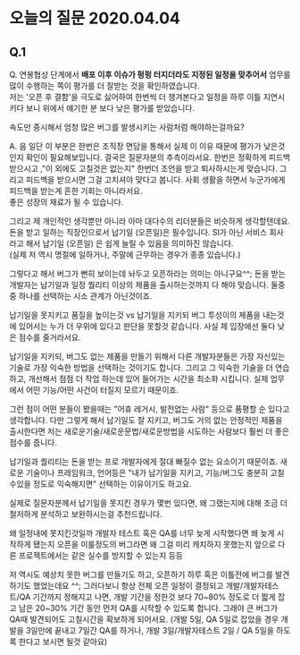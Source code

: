 # 오늘의 질문 2020.04.04


## Q.1


Q. 연봉협상 단계에서 **배포 이후 이슈가 펑펑 터지더라도 지정된 일정을 맞추어서** 업무를 많이 수행하는 쪽이 평가를 더 잘받는 것을 확인하였습니다.  
저는 '오픈 후 결함'을 극도로 싫어하여 한번씩 더 챙겨본다고 일정을 하루 이틀 지연시키다 보니 위에서 얘기한 분 보다 낮은 평가를 받았습니다.  
  
속도만 중시해서 엄청 많은 버그를 발생시키는 사람처럼 해야하는걸까요?


A. 
음 일단 이 부분은 한번은 조직장 면담을 통해서 실제 이 이유 때문에 평가가 낮은것인지 확인이 필요해보입니다.
결국은 질문자분의 추측이라서요.
한번은 정확하게 피드백 받으시고 ,"이 외에도 고칠것은 없는지" 한번더 조언을 받고 퇴사하시는게 맞습니다. 
그리고 피드백을 받으시면 그걸 고치셔야 맞다고 봅니다.
사회 생활을 하면서 누군가에게 피드백을 받는게 흔한 기회는 아니라서요.  
좋은 성장의 재료가 될 수 있습니다.  
  
그리고 제 개인적인 생각뿐만 아니라 아마 대다수의 리더분들은 비슷하게 생각할텐데요.
돈을 받고 일하는 직장인으로서 납기일 (오픈일)은 필수입니다.
SI가 아닌 서비스 회사라고 해서 납기일 (오픈일) 은 쉽게 늘릴 수 있음을 의미하진 않습니다.  
(실제 저 역시 명절에 일하거나, 주말에 근무하는 경우가 종종 있습니다.)  

그렇다고 해서 버그가 뻔히 보이는데 놔두고 오픈하라는 의미는 아니구요^^;
돈을 받는 개발자는 납기일과 일정 퀄리티 이상의 제품을 출시하는것까지 다 해야 맞습니다.
둘중 중 하나를 선택하는 시소 관계가 아닌것이죠.

납기일을 못지키고 품질을 높이는것 vs 납기일을 지키되 버그 투성이의 제품을 내는것 에 있어서는 누가 더 우위에 있다고 판단을 못할것 같습니다.
사실 제 입장에선 둘다 낮은 점수를 줄거라서요.

납기일을 지키되, 버그도 없는 제품을 만들기 위해서 다른 개발자분들은 가장 자신있는 기술로 가장 익숙한 방법을 선택하는 것이기도 합니다.
그리고 그 익숙한 기술을 더 연습하고, 개선해서 점점 더 작업 하는데 있어 들어가는 시간을 최소화 시킵니다.
실제 업무에서 어떤 기능/어떤 사건이 터질지 모르기 때문이죠.

그런 점이 어떤 분들이 봤을때는 "어휴 레거시, 발전없는 사람" 등으로 품평할 순 있다고 생각합니다.
다만 그렇게 해서 납기일도 잘 지키고, 버그도 거의 없는 안정적인 제품을 출시한다면 저는 새로운기술/새로운문법/새로운방법을 시도하는 사람보다 훨씬 더 좋은 점수를 줍니다.

납기일과 퀄리티는 돈을 받는 프로 개발자에게 절대 빠질수 없는 요소이기 때문이죠.
새로운 기술이나 프레임워크, 언어등은 "내가 납기일을 지키고, 기능/버그도 충분히 고칠수있을 정도로 익숙해지면" 선택하는 이유이기도 하고요. 

실제로 질문자분께서 납기일을 못지킨 경우가 몇번 있다면, 왜 그랬는지에 대해 조금 더 철저하게 분석하고 보완하시는걸 추천드립니다.

왜 일정내에 못지킨것일까
개발자 테스트 혹은 QA를 너무 늦게 시작했다면 왜 늦게 시작하게 됐는지 
오픈을 미룰정도의 버그라면 왜 그걸 미리 캐치하지 못했는지
앞으로 다른 프로젝트에서는 같은 실수를 방지할 수 있는지
등등

저 역시도 예상치 못한 버그를 만들기도 하고, 오픈하기 하루 혹은 이틀전에 버그를 발견하기도 했었는데요 ^^;
그러다보니 항상 전체 오픈 일정이 결정되고 개발/개발자테스트/QA 기간까지 정해지고 나면, 개발 기간을 정한것 보다 70~80% 정도로 더 짧게 잡고 남은 20~30% 기간 동안 먼저 QA를 시작할 수 있도록 합니다.
그래야 큰 버그가 QA때 발견되어도 고칠시간을 확보하게 되어서요.
(개발 5일, QA 5일로 잡았을 경우 개발을 3일만에 끝내고 7일간 QA를 하거나, 개발 3일/개발자테스트 2일 / QA 5일을 하도록 한다고 보시면 될것 같아요)